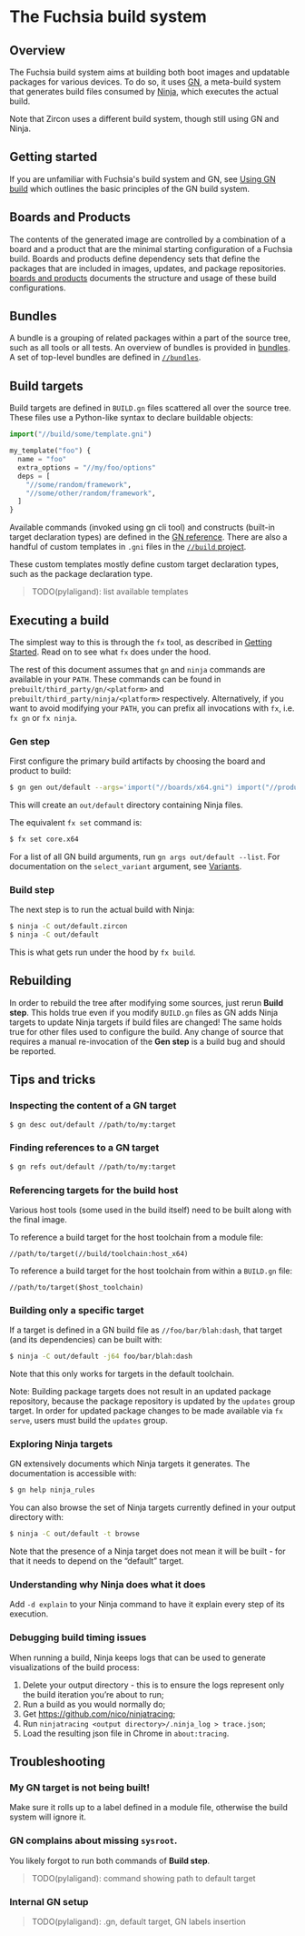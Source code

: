 # The Fuchsia build system

## Overview

The Fuchsia build system aims at building both boot images and updatable
packages for various devices. To do so, it uses [GN][gn-main], a meta-build
system that generates build files consumed by [Ninja][ninja-main], which
executes the actual build.

Note that Zircon uses a different build system, though still using GN and
Ninja.

## Getting started

If you are unfamiliar with Fuchsia's build system and GN, see [Using GN
build][gn-preso] which outlines the basic principles of the GN build system.

## Boards and Products

The contents of the generated image are controlled by a combination of a
board and a product that are the minimal starting configuration of a Fuchsia
build. Boards and products define dependency sets that define the packages
that are included in images, updates, and package repositories.
[boards and products](boards_and_products.md) documents the structure and
usage of these build configurations.

## Bundles

A bundle is a grouping of related packages within a part of the source tree,
such as all tools or all tests. An overview of bundles is provided in
[bundles](bundles.md). A set of top-level bundles are defined in
[`//bundles`](/bundles/README.md).

## Build targets

Build targets are defined in `BUILD.gn` files scattered all over the source
tree. These files use a Python-like syntax to declare buildable objects:

```py
import("//build/some/template.gni")

my_template("foo") {
  name = "foo"
  extra_options = "//my/foo/options"
  deps = [
    "//some/random/framework",
    "//some/other/random/framework",
  ]
}
```

Available commands (invoked using gn cli tool) and constructs (built-in target
declaration types) are defined in the [GN reference][gn-reference]. There are
also a handful of custom templates in `.gni` files in the
[`//build` project][build-project].

These custom templates mostly define custom target declaration types, such as
the package declaration type.

> TODO(pylaligand): list available templates

## Executing a build

The simplest way to this is through the `fx` tool, as described in
[Getting Started](/docs/getting_started.md#Setup-Build-Environment). Read on to see
what `fx` does under the hood.

The rest of this document assumes that `gn` and `ninja` commands are
available in your `PATH`. These commands can be found in
`prebuilt/third_party/gn/<platform>` and
`prebuilt/third_party/ninja/<platform>` respectively. Alternatively, if
you want to avoid modifying your `PATH`, you can prefix all invocations
with `fx`, i.e. `fx gn` or `fx ninja`.

### Gen step

First configure the primary build artifacts by choosing the board and product
to build:

```bash
$ gn gen out/default --args='import("//boards/x64.gni") import("//products/core.gni")'
```

This will create an `out/default` directory containing Ninja files.

The equivalent `fx set` command is:

```bash
$ fx set core.x64
```

For a list of all GN build arguments, run `gn args out/default --list`.
For documentation on the `select_variant` argument, see [Variants](variants.md).

### Build step

The next step is to run the actual build with Ninja:

```bash
$ ninja -C out/default.zircon
$ ninja -C out/default
```

This is what gets run under the hood by `fx build`.

## Rebuilding

In order to rebuild the tree after modifying some sources, just rerun 
**Build step**. This holds true even if you modify `BUILD.gn` files as GN adds
Ninja targets to update Ninja targets if build files are changed! The same
holds true for other files used to configure the build. Any change of source
that requires a manual re-invocation of the **Gen step** is a build bug and
should be reported.

## Tips and tricks

### Inspecting the content of a GN target

```bash
$ gn desc out/default //path/to/my:target
```

### Finding references to a GN target

```bash
$ gn refs out/default //path/to/my:target
```

### Referencing targets for the build host

Various host tools (some used in the build itself) need to be built along with
the final image.

To reference a build target for the host toolchain from a module file:

```
//path/to/target(//build/toolchain:host_x64)
```

To reference a build target for the host toolchain from within a `BUILD.gn`
file:

```
//path/to/target($host_toolchain)
```

### Building only a specific target

If a target is defined in a GN build file as `//foo/bar/blah:dash`, that target
(and its dependencies) can be built with:

```bash
$ ninja -C out/default -j64 foo/bar/blah:dash
```

Note that this only works for targets in the default toolchain.

Note: Building package targets does not result in an updated package
repository, because the package repository is updated by the `updates` group
target. In order for updated package changes to be made available via `fx
serve`, users must build the `updates` group.

### Exploring Ninja targets

GN extensively documents which Ninja targets it generates. The documentation is
accessible with:

```bash
$ gn help ninja_rules
```

You can also browse the set of Ninja targets currently defined in your output
directory with:

```bash
$ ninja -C out/default -t browse
```

Note that the presence of a Ninja target does not mean it will be built - for
that it needs to depend on the “default” target.

### Understanding why Ninja does what it does

Add `-d explain` to your Ninja command to have it explain every step of its
execution.

### Debugging build timing issues

When running a build, Ninja keeps logs that can be used to generate
visualizations of the build process:

1. Delete your output directory - this is to ensure the logs represent only the
   build iteration you’re about to run;
1. Run a build as you would normally do;
1. Get <https://github.com/nico/ninjatracing>;
1. Run `ninjatracing <output directory>/.ninja_log > trace.json`;
1. Load the resulting json file in Chrome in `about:tracing`.


## Troubleshooting

### My GN target is not being built!

Make sure it rolls up to a label defined in a module file, otherwise the build
system will ignore it.

### GN complains about missing `sysroot`.

You likely forgot to run both commands of **Build step**.

> TODO(pylaligand): command showing path to default target


### Internal GN setup

> TODO(pylaligand): .gn, default target, GN labels insertion

[gn-main]: https://gn.googlesource.com/gn/
[gn-preso]: https://docs.google.com/presentation/d/15Zwb53JcncHfEwHpnG_PoIbbzQ3GQi_cpujYwbpcbZo/
[ninja-main]: https://ninja-build.org/
[gn-reference]: https://gn.googlesource.com/gn/+/master/docs/reference.md
[build-project]: /build/
[zircon-getting-started]: /docs/zircon/getting_started.md
